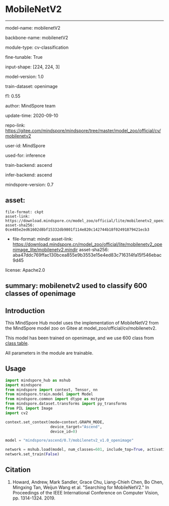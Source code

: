 # MobileNetV2

---

model-name: mobilenetV2

backbone-name: mobilenetV2

module-type: cv-classification

fine-tunable: True

input-shape: [224, 224, 3]

model-version: 1.0

train-dataset: openimage

f1: 0.55



author: MindSpore team

update-time: 2020-09-10

repo-link: https://gitee.com/mindspore/mindspore/tree/master/model_zoo/official/cv/mobilenetv2

user-id: MindSpore

used-for: inference

train-backend: ascend

infer-backend: ascend

mindspore-version: 0.7

asset:
  -
    file-format: ckpt
    asset-link: https://download.mindspore.cn/model_zoo/official/lite/mobilenetv2_openimage_lite/mobilenetv2_ascend.ckpt
    asset-sha256: 0ce485e2ed61602d8bf15332db9801f114e820c142744b18f02491879421ecb3

  -
    file-format: mindir
    asset-link: https://download.mindspore.cn/model_zoo/official/lite/mobilenetv2_openimage_lite/mobilenetv2.mindir
    asset-sha256: aba47ddc769ffac130bcea855e9b3553e15e4ed83c716314fa15f546ebac9d45

license: Apache2.0

summary: mobilenetv2 used to classify 600 classes of openimage
---


## Introduction

This MindSpore Hub model uses the implementation of MobileNetV2 from the MindSpore model zoo on Gitee at model_zoo/official/cv/mobilenetv2.

This model has been trained on openimage, and we use 600 class from [class table](https://storage.googleapis.com/openimages/v5/class-descriptions-boxable.csv).

All parameters in the module are trainable.

## Usage

```python
import mindspore_hub as mshub
import mindspore
from mindspore import context, Tensor, nn
from mindspore.train.model import Model
from mindspore.common import dtype as mstype
from mindspore.dataset.transforms import py_transforms
from PIL import Image
import cv2

context.set_context(mode=context.GRAPH_MODE,
                    device_target="Ascend",
                    device_id=0)

model = "mindspore/ascend/0.7/mobilenetv2_v1.0_openimage"

network = mshub.load(model, num_classes=601, include_top=True, activation="Sigmoid")
network.set_train(False)
```

## Citation

1. Howard, Andrew, Mark Sandler, Grace Chu, Liang-Chieh Chen, Bo Chen, Mingxing Tan, Weijun Wang et al. "Searching for MobileNetV2." In Proceedings of the IEEE International Conference on Computer Vision, pp. 1314-1324. 2019.

